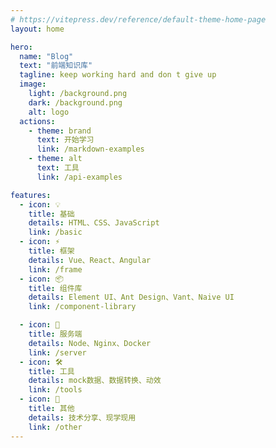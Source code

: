 ```yaml
---
# https://vitepress.dev/reference/default-theme-home-page
layout: home

hero:
  name: "Blog"
  text: "前端知识库"
  tagline: keep working hard and don t give up
  image: 
    light: /background.png
    dark: /background.png
    alt: logo
  actions:
    - theme: brand
      text: 开始学习
      link: /markdown-examples
    - theme: alt
      text: 工具
      link: /api-examples

features:
  - icon: 💡
    title: 基础
    details: HTML、CSS、JavaScript
    link: /basic
  - icon: ⚡️
    title: 框架
    details: Vue、React、Angular
    link: /frame
  - icon: 📦
    title: 组件库
    details: Element UI、Ant Design、Vant、Naive UI
    link: /component-library

  - icon: 🔑
    title: 服务端
    details: Node、Nginx、Docker
    link: /server
  - icon: 🛠️
    title: 工具
    details: mock数据、数据转换、动效
    link: /tools
  - icon: 🔩
    title: 其他
    details: 技术分享、现学现用
    link: /other
---
```


